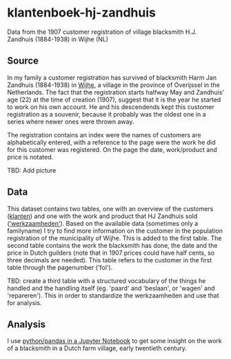 # klantenboek-hj-zandhuis
Data from the 1907 customer registration of village blacksmith H.J. Zandhuis (1884-1938) in Wijhe (NL)

## Source
In my family a customer registration has survived of blacksmith Harm Jan Zandhuis (1884-1938) in [Wijhe](http://www.wikidata.org/entity/Q3164650), a village in the province of Overijssel in the Netherlands. The fact that the registration starts halfway May and Zandhuis' age (22) at the time of creation (1907), suggest that it is the year he started to work on his own account. He and his descendends kept this customer registration as a souvenir, because it probably was the oldest one in a series where newer ones were thrown away.

The registration contains an index were the names of customers are alphabetically entered, with a reference to the page were the work he did for this customer was registered. On the page the date, work/product and price is notated.

TBD: Add picture

## Data
This dataset contains two tables, one with an overview of the customers ([klanten](data/klanten.csv)) and one with the work and product that HJ Zandhuis sold (['werkzaamheden'](data/werkzaamheden.csv)). Based on the available data (sometimes only a familyname) I try to find more information on the customer in the population registration of the municipality of Wijhe. This is added to the first table. The second table contains the work the blacksmith has done, the date and the price in Dutch guilders (note that in 1907 prices could have half cents, so three decimals are needed). This table refers to the customer in the first table through the pagenumber ('fol').

TBD: create a third table with a structured vocabulary of the things he handled and the handling itself (eg. 'paard' and 'beslaan', or 'wagen' and 'repareren'). This in order to standardize the werkzaamheden and use that for analysis.

## Analysis
I use [python/pandas in a Jupyter Notebook](analysis.ipynb) to get some insight on the work of a blacksmith in a Dutch farm village, early twentieth century.
